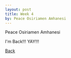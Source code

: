 ```yaml
---
layout: post
title: Week 4
by: Peace Osiriamen Amhanesi
---
```

Peace Osiriamen Amhanesi
 
I'm Back!!! YAY!!!



[Back](./)

